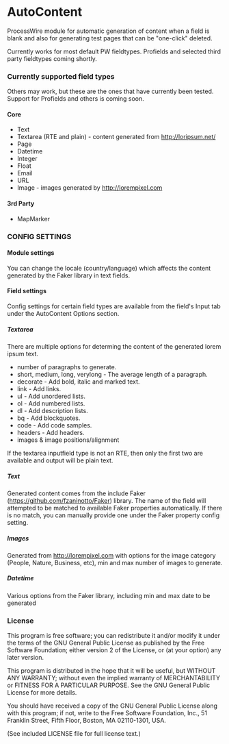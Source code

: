 AutoContent
================

ProcessWire module for automatic generation of content when a field is blank and also for generating test pages that can be "one-click" deleted.

Currently works for most default PW fieldtypes. Profields and selected third party fieldtypes coming shortly.

### Currently supported field types
Others may work, but these are the ones that have currently been tested. Support for Profields and others is coming soon.

#### Core
* Text
* Textarea (RTE and plain) - content generated from http://loripsum.net/
* Page
* Datetime
* Integer
* Float
* Email
* URL
* Image - images generated by http://lorempixel.com

#### 3rd Party
* MapMarker

### CONFIG SETTINGS

#### Module settings
You can change the locale (country/language) which affects the content generated by the Faker library in text fields.

#### Field settings
Config settings for certain field types are available from the field's Input tab under the AutoContent Options section.

##### Textarea
There are multiple options for determing the content of the generated lorem ipsum text.
* number of paragraphs to generate.
* short, medium, long, verylong - The average length of a paragraph.
* decorate - Add bold, italic and marked text.
* link - Add links.
* ul - Add unordered lists.
* ol - Add numbered lists.
* dl - Add description lists.
* bq - Add blockquotes.
* code - Add code samples.
* headers - Add headers.
* images & image positions/alignment

If the textarea inputfield type is not an RTE, then only the first two are available and output will be plain text.

##### Text
Generated content comes from the include Faker (https://github.com/fzaninotto/Faker) library.
The name of the field will attempted to be matched to available Faker properties automatically.
If there is no match, you can manually provide one under the Faker property config setting.

##### Images
Generated from http://lorempixel.com with options for the image category (People, Nature, Business, etc), min and max number of images to generate.

##### Datetime
Various options from the Faker library, including min and max date to be generated

### License

This program is free software; you can redistribute it and/or
modify it under the terms of the GNU General Public License
as published by the Free Software Foundation; either version 2
of the License, or (at your option) any later version.

This program is distributed in the hope that it will be useful,
but WITHOUT ANY WARRANTY; without even the implied warranty of
MERCHANTABILITY or FITNESS FOR A PARTICULAR PURPOSE.  See the
GNU General Public License for more details.

You should have received a copy of the GNU General Public License
along with this program; if not, write to the Free Software
Foundation, Inc., 51 Franklin Street, Fifth Floor, Boston, MA  02110-1301, USA.

(See included LICENSE file for full license text.)